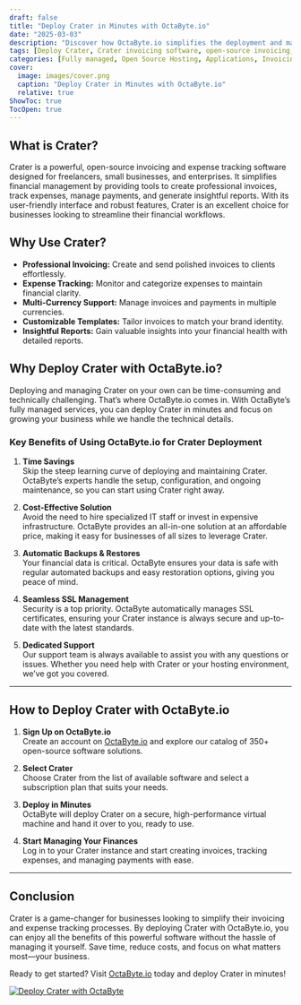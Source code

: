 ```yaml
---
draft: false
title: "Deploy Crater in Minutes with OctaByte.io"
date: "2025-03-03"
description: "Discover how OctaByte.io simplifies the deployment and management of Crater, the open-source invoicing and expense tracking software. Save time, reduce costs, and enjoy seamless automation with OctaByte's fully managed services."
tags: [Deploy Crater, Crater invoicing software, open-source invoicing, managed Crater hosting, OctaByte, automated invoicing, expense tracking, managed open-source software, Crater deployment, secure invoicing software]
categories: [Fully managed, Open Source Hosting, Applications, Invoicing And Payments]
cover:
  image: images/cover.png
  caption: "Deploy Crater in Minutes with OctaByte.io"
  relative: true
ShowToc: true
TocOpen: true
---
```



## What is Crater?

Crater is a powerful, open-source invoicing and expense tracking software designed for freelancers, small businesses, and enterprises. It simplifies financial management by providing tools to create professional invoices, track expenses, manage payments, and generate insightful reports. With its user-friendly interface and robust features, Crater is an excellent choice for businesses looking to streamline their financial workflows.

## Why Use Crater?

- **Professional Invoicing:** Create and send polished invoices to clients effortlessly.  
- **Expense Tracking:** Monitor and categorize expenses to maintain financial clarity.  
- **Multi-Currency Support:** Manage invoices and payments in multiple currencies.  
- **Customizable Templates:** Tailor invoices to match your brand identity.  
- **Insightful Reports:** Gain valuable insights into your financial health with detailed reports.  

## Why Deploy Crater with OctaByte.io?

Deploying and managing Crater on your own can be time-consuming and technically challenging. That’s where OctaByte.io comes in. With OctaByte’s fully managed services, you can deploy Crater in minutes and focus on growing your business while we handle the technical details.

### Key Benefits of Using OctaByte.io for Crater Deployment

1. **Time Savings**  
   Skip the steep learning curve of deploying and maintaining Crater. OctaByte’s experts handle the setup, configuration, and ongoing maintenance, so you can start using Crater right away.

2. **Cost-Effective Solution**  
   Avoid the need to hire specialized IT staff or invest in expensive infrastructure. OctaByte provides an all-in-one solution at an affordable price, making it easy for businesses of all sizes to leverage Crater.

3. **Automatic Backups & Restores**  
   Your financial data is critical. OctaByte ensures your data is safe with regular automated backups and easy restoration options, giving you peace of mind.

4. **Seamless SSL Management**  
   Security is a top priority. OctaByte automatically manages SSL certificates, ensuring your Crater instance is always secure and up-to-date with the latest standards.

5. **Dedicated Support**  
   Our support team is always available to assist you with any questions or issues. Whether you need help with Crater or your hosting environment, we’ve got you covered.

---

## How to Deploy Crater with OctaByte.io

1. **Sign Up on OctaByte.io**  
   Create an account on [OctaByte.io](https://octabyte.io) and explore our catalog of 350+ open-source software solutions.

2. **Select Crater**  
   Choose Crater from the list of available software and select a subscription plan that suits your needs.

3. **Deploy in Minutes**  
   OctaByte will deploy Crater on a secure, high-performance virtual machine and hand it over to you, ready to use.

4. **Start Managing Your Finances**  
   Log in to your Crater instance and start creating invoices, tracking expenses, and managing payments with ease.

---

## Conclusion

Crater is a game-changer for businesses looking to simplify their invoicing and expense tracking processes. By deploying Crater with OctaByte.io, you can enjoy all the benefits of this powerful software without the hassle of managing it yourself. Save time, reduce costs, and focus on what matters most—your business.  

Ready to get started? Visit [OctaByte.io](https://octabyte.io) today and deploy Crater in minutes!

[![Deploy Crater with OctaByte](/images/deploy-on-octabyte.png)](https://octabyte.io/fully-managed-open-source-services/applications/invoicing-and-payments/crater)